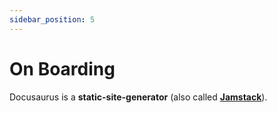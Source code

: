 ```yaml
---
sidebar_position: 5
---
```


# On Boarding

Docusaurus is a **static-site-generator** (also called **[Jamstack](https://jamstack.org/)**).
